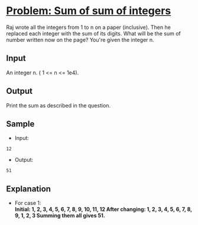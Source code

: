 # [Problem: Sum of sum of integers](https://my.newtonschool.co/playground/code/5cm6kaolezul)

Raj wrote all the integers from 1 to n on a paper (inclusive). Then he replaced each integer with the sum of its digits. What will be the sum of number written now on the page? You're given the integer n.  

## Input

An integer n. ( 1 <= n <= 1e4).

## Output

Print the sum as described in the question.

## Sample

- Input:
```
12
```

- Output:
```
51
```

## Explanation

- For case 1: <br> **Initial: 1, 2, 3, 4, 5, 6, 7, 8, 9, 10, 11, 12
After changing: 1, 2, 3, 4, 5, 6, 7, 8, 9, 1, 2, 3
Summing them all gives 51.** 
